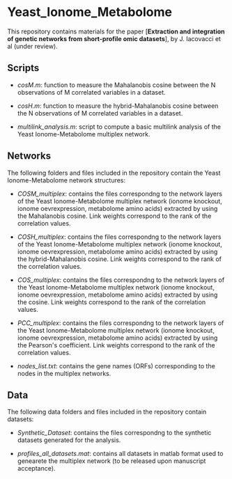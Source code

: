 # Yeast_Ionome_Metabolome

This repository contains materials for the paper [**Extraction and integration of genetic networks from short-profile omic datasets**], by J. Iacovacci et al (under review).

## Scripts
* *cosM.m*: function to measure the Mahalanobis cosine between the N observations of M correlated variables in a dataset.

* *cosH.m*: function to measure the hybrid-Mahalanobis cosine between the N observations of M correlated variables in a dataset.

* *multilink_analysis.m*: script to compute a basic multilink analysis of the Yeast Ionome-Metabolome multiplex network.


## Networks
The following folders and files included in the repository contain the Yeast Ionome-Metabolome network structures:

* *COSM_multiplex*: contains the files correspondng to the network layers of the Yeast Ionome-Metabolome multiplex network (ionome knockout, ionome oevrexpression, metabolome amino acids) extracted by using the Mahalanobis cosine. Link weights correspond to the rank of the correlation values. 
  
* *COSH_multiplex*: contains the files correspondng to the network layers of the Yeast Ionome-Metabolome multiplex network (ionome knockout, ionome oevrexpression, metabolome amino acids) extracted by using the hybrid-Mahalanobis cosine. Link weights correspond to the rank of the correlation values.
  
* *COS_multiplex*: contains the files correspondng to the network layers of the Yeast Ionome-Metabolome multiplex network (ionome knockout, ionome oevrexpression, metabolome amino acids) extracted by using the cosine. Link weights correspond to the rank of the correlation values.

* *PCC_multiplex*: contains the files correspondng to the network layers of the Yeast Ionome-Metabolome multiplex network (ionome knockout, ionome oevrexpression, metabolome amino acids) extracted by using the Pearson's coefficient. Link weights correspond to the rank of the correlation values.
    
* *nodes_list.txt*: contains the gene names (ORFs) corresponding to the nodes in the multiplex networks. 
  
 
 ## Data
The following data folders and files included in the repository contain datasets:

* *Synthetic_Dataset*: contains the files correspondng to the synthetic datasets generated for the analysis. 
  
* *profiles_all_datasets.mat*: contains all datasets in matlab format used to genearete the multiplex network (to be released upon manuscript acceptance).
  
  
  
